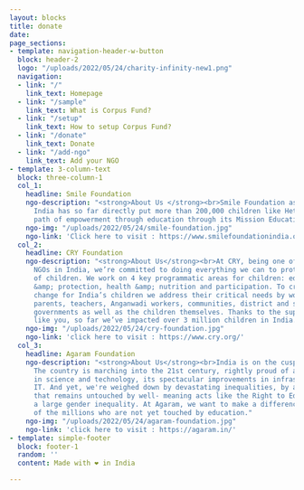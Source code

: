 ```yaml
---
layout: blocks
title: donate
date: 
page_sections:
- template: navigation-header-w-button
  block: header-2
  logo: "/uploads/2022/05/24/charity-infinity-new1.png"
  navigation:
  - link: "/"
    link_text: Homepage
  - link: "/sample"
    link_text: What is Corpus Fund?
  - link: "/setup"
    link_text: How to setup Corpus Fund?
  - link: "/donate"
    link_text: Donate
  - link: "/add-ngo"
    link_text: Add your NGO
- template: 3-column-text
  block: three-column-1
  col_1:
    headline: Smile Foundation
    ngo-description: "<strong>About Us </strong><br>Smile Foundation as an NGO in
      India has so far directly put more than 200,000 children like Hetal into the
      path of empowerment through education through its Mission Education programme."
    ngo-img: "/uploads/2022/05/24/smile-foundation.jpg"
    ngo-link: 'Click here to visit : https://www.smilefoundationindia.org/'
  col_2:
    headline: CRY Foundation
    ngo-description: "<strong>About Us</strong><br>At CRY, being one of the most trusted
      NGOs in India, we’re committed to doing everything we can to protect the rights
      of children. We work on 4 key programmatic areas for children: education, safety
      &amp; protection, health &amp; nutrition and participation. To create a sustainable
      change for India’s children we address their critical needs by working with
      parents, teachers, Anganwadi workers, communities, district and state-level
      governments as well as the children themselves. Thanks to the support of people
      like you, so far we’ve impacted over 3 million children in India."
    ngo-img: "/uploads/2022/05/24/cry-foundation.jpg"
    ngo-link: 'click here to visit : https://www.cry.org/'
  col_3:
    headline: Agaram Foundation
    ngo-description: "<strong>About Us</strong><br>India is on the cusp of change.
      The country is marching into the 21st century, rightly proud of all its advancements
      in science and technology, its spectacular improvements in infrastructure and
      IT. And yet, we're weighed down by devastating inequalities, by a huge population
      that remains untouched by well- meaning acts like the Right to Education, and
      a large gender inequality. At Agaram, we want to make a difference in the lives
      of the millions who are not yet touched by education."
    ngo-img: "/uploads/2022/05/24/agaram-foundation.jpg"
    ngo-link: 'click here to visit : https://agaram.in/'
- template: simple-footer
  block: footer-1
  random: ''
  content: Made with ❤︎ in India

---
```

